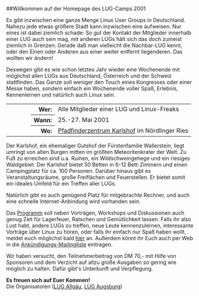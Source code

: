 ##Willkommen auf der Homepage des LUG-Camps 2001

Es gibt inzwischen eine ganze Menge Linux User Groups in Deutschland. Nahezu 
jede etwas größere Stadt kann inzwischen eine aufweisen. Nur eines ist dabei
ziemlich schade: So gut der Kontakt der Mitglieder innerhalb einer LUG auch sein mag, 
mit anderen LUGs hält sich das doch zumeist ziemlich in Grenzen: Gerade daß man 
vielleicht die Nachbar-LUG kennt, oder den Einen oder Anderen aus einer weiter entfernt
liegenderen. Das wollten wir ändern!

Deswegen gibt es wie schon letztes Jahr wieder eine Wochenende mit möglichst allen 
LUGs aus Deutschland, Österreich und der Schweiz stattfinden. 
Das Ganze soll weniger den Touch eines Kongresses oder einer Messe haben, sondern einfach 
ein Wochenende voller Spaß, Erlebnis, Kennenlernen und natürlich auch Linux sein.

<table>
<tbody><tr>
<td width="50"></td>
<th align="right">Wer:</th>
<td>Alle Mitglieder einer LUG und Linux-Freaks</td></tr>
<tr>
<td></td>
<th align="right">Wann:</th>
<td>25.-27. Mai 2001</td></tr>
<tr>
<td></td>
<th align="right">Wo:</th>
<td><a href="Ort/Karlshof/index.html">Pfadfinderzentrum
Karlshof</a> im Nördlinger Ries 
</td></tr>
</tbody></table>

Der Karlshof, ein ehemaliger Gutshof der Fürstenfamilie Wallerstein, liegt umringt 
von alten Burgen mitten im größten Meteoritenkrater der Welt. Zu Fuß zu erreichen 
sind u.a. Ruinen, ein Wildschweingehege und ein riesiges Waldgebiet. Der Karlshof
bietet 50 Betten in 6-12 Bett-Zimmern und einen Campingplatz für ca. 100 Personen. 
Darüber hinaus gibt es Veranstaltungsräume, große Freiflächen und Feuerstellen. 
Er bietet somit ein ideales Umfeld für ein Treffen aller LUGs. 

Natürlich gibt es auch genügend Platz für mitgebrachte Rechner, und auch 
eine schnelle Internet-Anbindung wird vorhanden sein.

Das <a href="Programm/index.html">Programm</a> soll neben Vorträgen, Workshops und Diskussionen auch genug Zeit für 
Lagerfeuer, Ratschen und Gemütlichkeit lassen. Falls ihr also Lust habt, andere LUGs 
zu treffen, neue Leute kennenzulernen, interessante Vorträge über Linux zu hören, 
oder falls ihr einfach nur Spaß haben wollt, meldet euch möglichst bald 
<a href="Anmeldung/index.html">hier</a> an.
Außerdem könnt ihr Euch auch per Web in die <a href="Mailinglisten/index.html">Ankündigungs-Mailingliste</a> eintragen. 

Wir haben versucht, den Teilnehmerbeitrag von DM 70,- mit Hilfe von
Sponsoren und dem Verzicht auf allzu große Ausgaben so gering wie
möglich zu halten. Dafür gibt's Unterkunft und Verpflegung.


<b>Es freuen sich auf Euer Kommen!</b> <br>Die Organisatoren
(<a href="http://www.lugal.de/">LUG Allgäu</a>, 
 <a href="http://www.luga.de/">LUG Augsburg</a>) 

